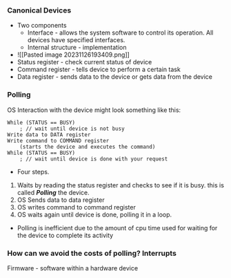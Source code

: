 
### Canonical Devices
- Two components
	- Interface - allows the system software to control its operation. All devices have specified interfaces.
	- Internal structure - implementation 
- ![[Pasted image 20231126193409.png]]
- Status register - check current status of device
- Command register - tells device to perform a certain task
- Data register - sends data to the device or gets data from the device 

### Polling
OS Interaction with the device might look something like this:
```
While (STATUS == BUSY)
	; // wait until device is not busy 
Write data to DATA register
Write command to COMMAND register 
	(starts the device and executes the command) 
While (STATUS == BUSY) 
	; // wait until device is done with your request
```
- Four steps. 
1. Waits by reading the status register and checks to see if it is busy. this is called ***Polling*** the device. 
2. OS Sends data to data register
3. OS writes command to command register
4. OS waits again until device is done, polling it in a loop.
- Polling is inefficient due to the amount of cpu time used for waiting for the device to complete its activity


### How can we avoid the costs of polling? Interrupts




Firmware - software within a hardware device 